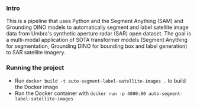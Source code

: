 ### Intro
This is a pipeline that uses Python and the Segment Anything (SAM) and Grounding DINO models to automatically segment and label satellite image data from Umbra's synthetic aperture radar (SAR) open dataset.  The goal is a multi-modal application of SOTA transformer models (Segment Anything for segmentation, Grounding DINO for bounding box and label generation) to SAR satellite imagery.  

### Running the project
* Run `docker build -t auto-segment-label-satellite-images .` to build the Docker image
* Run the Docker container with `docker run -p 4000:80 auto-segment-label-satellite-images`